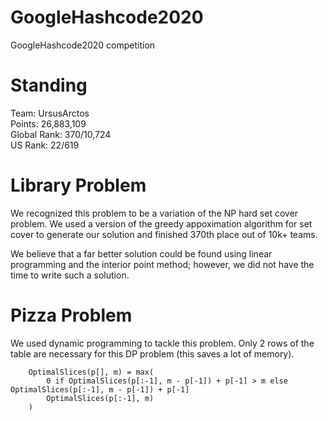 # GoogleHashcode2020

GoogleHashcode2020 competition

# Standing
Team: UrsusArctos <br>
Points: 26,883,109 <br>
Global Rank: 370/10,724 <br>
US Rank: 22/619

# Library Problem
We recognized this problem to be a variation of the NP hard set cover problem. We used a version of the greedy appoximation algorithm for set cover to generate our solution and finished 370th place out of 10k+ teams.

We believe that a far better solution could be found using linear programming and the interior point method; however, we did not have the time to write such a solution.

# Pizza Problem

We used dynamic programming to tackle this problem. Only 2 rows of the table are necessary for this DP problem (this saves a lot of memory).

        OptimalSlices(p[], m) = max(
            0 if OptimalSlices(p[:-1], m - p[-1]) + p[-1] > m else OptimalSlices(p[:-1], m - p[-1]) + p[-1]
            OptimalSlices(p[:-1], m)
        )

